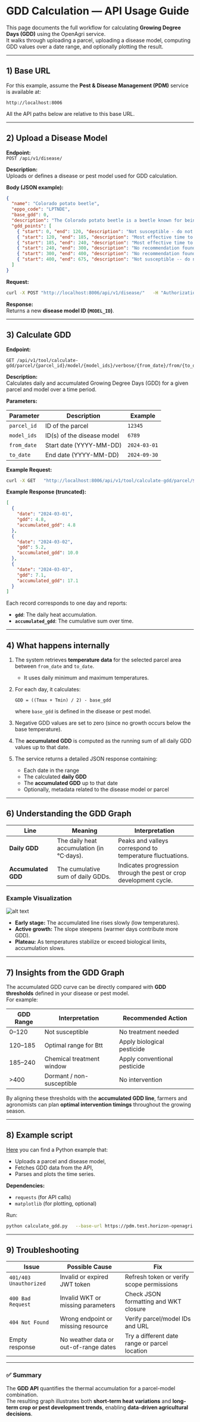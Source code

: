 # GDD Calculation — API Usage Guide

This page documents the full workflow for calculating **Growing Degree Days (GDD)** using the OpenAgri service.  
It walks through uploading a parcel, uploading a disease model, computing GDD values over a date range, and optionally plotting the result.

---

## 1) Base URL

For this example, assume the **Pest & Disease Management (PDM)** service is available at:

```
http://localhost:8006
```

All the API paths below are relative to this base URL.

---

## 2) Upload a Disease Model

**Endpoint:**  
`POST /api/v1/disease/`

**Description:**  
Uploads or defines a disease or pest model used for GDD calculation.

**Body (JSON example):**
```json
{
  "name": "Colorado potato beetle",
  "eppo_code": "LPTNDE",
  "base_gdd": 0,
  "description": "The Colorado potato beetle is a beetle known for being a major pest of potato crops.",
  "gdd_points": [
    { "start": 0, "end": 120, "description": "Not susceptible - do not treat" },
    { "start": 120, "end": 185, "description": "Most effective time to apply Btt" },
    { "start": 185, "end": 240, "description": "Most effective time to apply conventional pesticides" },
    { "start": 240, "end": 300, "description": "No recommendation found in documentation" },
    { "start": 300, "end": 400, "description": "No recommendation found in documentation" },
    { "start": 400, "end": 675, "description": "Not susceptible -- do not treat" }
  ]
}
```

**Request:**
```bash
curl -X POST "http://localhost:8006/api/v1/disease/"   -H "Authorization: Bearer $JWT_TOKEN"   -H "Content-Type: application/json"   -d @./colorado_potato_beetle.json
```

**Response:**  
Returns a new **disease model ID (`MODEL_ID`)**.

---

## 3) Calculate GDD

**Endpoint:**  
```
GET /api/v1/tool/calculate-gdd/parcel/{parcel_id}/model/{model_ids}/verbose/{from_date}/from/{to_date}/to/
```

**Description:**  
Calculates daily and accumulated Growing Degree Days (GDD) for a given parcel and model over a time period.

**Parameters:**

| Parameter | Description | Example |
|------------|--------------|----------|
| `parcel_id` | ID of the parcel | `12345` |
| `model_ids` | ID(s) of the disease model | `6789` |
| `from_date` | Start date (YYYY-MM-DD) | `2024-03-01` |
| `to_date` | End date (YYYY-MM-DD) | `2024-09-30` |

**Example Request:**
```bash
curl -X GET   "http://localhost:8006/api/v1/tool/calculate-gdd/parcel/${PARCEL_ID}/model/${MODEL_ID}/verbose/2024-03-01/from/2024-09-30/to/"   -H "Authorization: Bearer $JWT_TOKEN"   -H "Accept: application/json"
```

**Example Response (truncated):**
```json
[
  {
    "date": "2024-03-01",
    "gdd": 4.8,
    "accumulated_gdd": 4.8
  },
  {
    "date": "2024-03-02",
    "gdd": 5.2,
    "accumulated_gdd": 10.0
  },
  {
    "date": "2024-03-03",
    "gdd": 7.1,
    "accumulated_gdd": 17.1
  }
]
```

Each record corresponds to one day and reports:
- **`gdd`**: The daily heat accumulation.
- **`accumulated_gdd`**: The cumulative sum over time.

---

## 4) What happens internally

1. The system retrieves **temperature data** for the selected parcel area between `from_date` and `to_date`.  
   - It uses daily minimum and maximum temperatures.

2. For each day, it calculates:
   ```
   GDD = ((Tmax + Tmin) / 2) - base_gdd
   ```
   where `base_gdd` is defined in the disease or pest model.

3. Negative GDD values are set to zero (since no growth occurs below the base temperature).

4. The **accumulated GDD** is computed as the running sum of all daily GDD values up to that date.

5. The service returns a detailed JSON response containing:
   - Each date in the range
   - The calculated **daily GDD**
   - The **accumulated GDD** up to that date
   - Optionally, metadata related to the disease model or parcel

---

## 6) Understanding the GDD Graph

| Line | Meaning | Interpretation |
|------|----------|----------------|
| **Daily GDD** | The daily heat accumulation (in °C·days). | Peaks and valleys correspond to temperature fluctuations. |
| **Accumulated GDD** | The cumulative sum of daily GDDs. | Indicates progression through the pest or crop development cycle. |

### Example Visualization
![ alt text](gdd_plot.png)

- **Early stage:** The accumulated line rises slowly (low temperatures).  
- **Active growth:** The slope steepens (warmer days contribute more GDD).  
- **Plateau:** As temperatures stabilize or exceed biological limits, accumulation slows.

---

## 7) Insights from the GDD Graph

The accumulated GDD curve can be directly compared with **GDD thresholds** defined in your disease or pest model.  
For example:

| GDD Range | Interpretation | Recommended Action |
|------------|----------------|--------------------|
| 0–120 | Not susceptible | No treatment needed |
| 120–185 | Optimal range for Btt | Apply biological pesticide |
| 185–240 | Chemical treatment window | Apply conventional pesticide |
| >400 | Dormant / non-susceptible | No intervention |

By aligning these thresholds with the **accumulated GDD line**, farmers and agronomists can plan **optimal intervention timings** throughout the growing season.

---

## 8) Example script

[Here](calculate_gdd.py) you can find a Python example that:
- Uploads a parcel and disease model,
- Fetches GDD data from the API,
- Parses and plots the time series.

**Dependencies:**
- `requests` (for API calls)
- `matplotlib` (for plotting, optional)

Run:
```bash
python calculate_gdd.py   --base-url https://pdm.test.horizon-openagri.eu   --token $JWT_TOKEN   --parcel-name "Parcel 1"   --wkt "POLYGON((...))"   --disease-json ./colorado_potato_beetle.json   --from-date 2024-03-01   --to-date 2024-09-30   --plot
```

---

## 9) Troubleshooting

| Issue | Possible Cause | Fix |
|--------|----------------|-----|
| `401/403 Unauthorized` | Invalid or expired JWT token | Refresh token or verify scope permissions |
| `400 Bad Request` | Invalid WKT or missing parameters | Check JSON formatting and WKT closure |
| `404 Not Found` | Wrong endpoint or missing resource | Verify parcel/model IDs and URL |
| Empty response | No weather data or out-of-range dates | Try a different date range or parcel location |

---

### ✅ Summary
The **GDD API** quantifies the thermal accumulation for a parcel-model combination.  
The resulting graph illustrates both **short-term heat variations** and **long-term crop or pest development trends**, enabling **data-driven agricultural decisions**.

